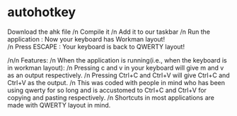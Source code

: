 # autohotkey

Download the ahk file
/n Compile it 
/n Add it to our taskbar
/n Run the application : Now your keyboard has Workman layout!  
/n Press ESCAPE : Your keyboard is back to QWERTY layout!

/n/n Features:
/n When the application is running(i.e., when the keyboard is in workman layout):
/n Pressing c and v in your keyboard will give m and v as an output respectively.
/n Pressing Ctrl+C and Ctrl+V will give Ctrl+C and Ctrl+V as the output.
/n This was coded with people in mind who has been using qwerty for so long and is accustomed to Ctrl+C and Ctrl+V for copying and pasting respectively.
/n Shortcuts in most applications are made with QWERTY layout in mind.


